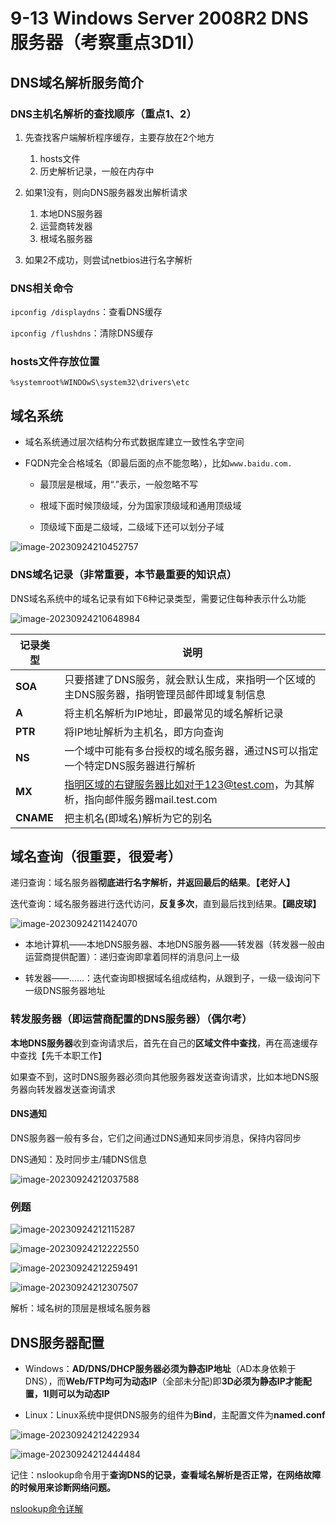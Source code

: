 # 9-13 Windows Server 2008R2 DNS服务器（考察重点3D1I）

## DNS域名解析服务简介

### DNS主机名解析的查找顺序（重点1、2）

1. 先查找客户端解析程序缓存，主要存放在2个地方
   1. hosts文件
   2. 历史解析记录，一般在内存中

2. 如果1没有，则向DNS服务器发出解析请求
   1. 本地DNS服务器
   2. 运营商转发器
   3. 根域名服务器

3. 如果2不成功，则尝试netbios进行名字解析

### DNS相关命令

`ipconfig /displaydns`：查看DNS缓存

`ipconfig /flushdns`：清除DNS缓存

### hosts文件存放位置

`%systemroot%WINDOwS\system32\drivers\etc`

## 域名系统

- 域名系统通过层次结构分布式数据库建立一致性名字空间

- FQDN完全合格域名（即最后面的点不能忽略），比如`www.baidu.com.`

  - 最顶层是根域，用“.”表示，一般忽略不写

  - 根域下面时候顶级域，分为国家顶级域和通用顶级域

  - 顶级域下面是二级域，二级域下还可以划分子域


![image-20230924210452757](https://img.yatjay.top/md/image-20230924210452757.png)

### DNS域名记录（非常重要，本节最重要的知识点）

DNS域名系统中的域名记录有如下6种记录类型，需要记住每种表示什么功能

![image-20230924210648984](https://img.yatjay.top/md/image-20230924210648984.png)

| 记录类型  | 说明                                                         |
| --------- | ------------------------------------------------------------ |
| **SOA**   | 只要搭建了DNS服务，就会默认生成，来指明一个区域的主DNS服务器，指明管理员邮件即域复制信息 |
| **A**     | 将主机名解析为IP地址，即最常见的域名解析记录                 |
| **PTR**   | 将IP地址解析为主机名，即方向查询                             |
| **NS**    | 一个域中可能有多台授权的域名服务器，通过NS可以指定一个特定DNS服务器进行解析 |
| **MX**    | 指明区域的右键服务器比如对于123@test.com，为其解析，指向邮件服务器mail.test.com |
| **CNAME** | 把主机名(即域名)解析为它的别名                               |

## 域名查询（很重要，很爱考）

递归查询：域名服务器**彻底进行名字解析，并返回最后的结果**。**【老好人】**

迭代查询：域名服务器进行迭代访问，**反复多次**，直到最后找到结果。**【踢皮球】**

![image-20230924211424070](https://img.yatjay.top/md/image-20230924211424070.png)

- 本地计算机——本地DNS服务器、本地DNS服务器——转发器（转发器一般由运营商提供配置）：递归查询即拿着同样的消息问上一级

- 转发器——……：迭代查询即根据域名组成结构，从跟到子，一级一级询问下一级DNS服务器地址

### 转发服务器（即运营商配置的DNS服务器）（偶尔考）

**本地DNS服务器**收到查询请求后，首先在自己的**区域文件中查找**，再在高速缓存中查找【先千本职工作】

如果查不到，这时DNS服务器必须向其他服务器发送查询请求，比如本地DNS服务器向转发器发送查询请求

#### DNS通知

DNS服务器一般有多台，它们之间通过DNS通知来同步消息，保持内容同步

DNS通知：及时同步主/辅DNS信息

![image-20230924212037588](https://img.yatjay.top/md/image-20230924212037588.png)

### 例题

![image-20230924212115287](https://img.yatjay.top/md/image-20230924212115287.png)

![image-20230924212222550](https://img.yatjay.top/md/image-20230924212222550.png)

![image-20230924212259491](https://img.yatjay.top/md/image-20230924212259491.png)

![image-20230924212307507](https://img.yatjay.top/md/image-20230924212307507.png)

解析：域名树的顶层是根域名服务器

## DNS服务器配置

- Windows：**AD/DNS/DHCP服务器必须为静态IP地址**（AD本身依赖于DNS），而**Web/FTP均可为动态IP**（全部未分配)即**3D必须为静态IP才能配置，1I则可以为动态IP**

- Linux：Linux系统中提供DNS服务的组件为**Bind**，主配置文件为**named.conf**

![image-20230924212422934](https://img.yatjay.top/md/image-20230924212422934.png)

![image-20230924212444484](https://img.yatjay.top/md/image-20230924212444484.png)

记住：nslookup命令用于**查询DNS的记录，查看域名解析是否正常，在网络故障的时候用来诊断网络问题。**

[nslookup命令详解](https://blog.csdn.net/violet_echo_0908/article/details/52033725)